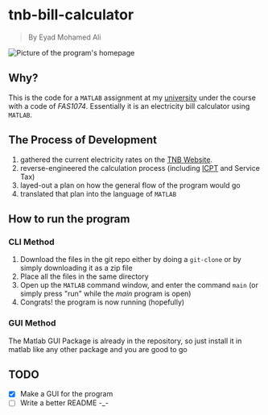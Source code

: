# tnb-bill-calculator
> By Eyad Mohamed Ali

![Picture of the program's homepage](https://i.postimg.cc/7YpD753J/TNB-Receipt.jpg)

## Why?
This is the code for a `MATLAB` assignment at my [university](https://www.ucsiuniversity.edu.my/) under the course with a code of _FAS1074_. Essentially it is an electricity bill calculator using `MATLAB`.

## The Process of Development
1. gathered the current electricity rates on the [TNB Website](https://www.mytnb.com.my/residential/understand-your-bill/pricing-tariff).
2. reverse-engineered the calculation process (including [ICPT](https://www.tnb.com.my/faq/icpt-english/) and Service Tax)
3. layed-out a plan on how the general flow of the program would go
4. translated that plan into the language of `MATLAB`

## How to run the program
### CLI Method
1. Download the files in the git repo either by doing a `git-clone` or by simply downloading it as a zip file
2. Place all the files in the same directory
3. Open up the `MATLAB` command window, and enter the command `main` (or simply press "run" while the _main_ program is open)
4. Congrats! the program is now running (hopefully)
### GUI Method
The Matlab GUI Package is already in the repository, so just install it in matlab like any other package and you are good to go

## TODO
* [x] Make a GUI for the program
* [ ] Write a better README -_-
